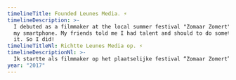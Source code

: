 ```yaml
---
timelineTitle: Founded Leunes Media. ⚡
timelineDescription: >-
  I debuted as a filmmaker at the local summer festival "Zomaar Zomert". Filmed the entire festival with
  my smartphone. My friends told me I had talent and should to do something with
  it. So I did!
timelineTitleNl: Richtte Leunes Media op. ⚡
timelineDescriptionNl: >-
  Ik startte als filmmaker op het plaatselijke festival “Zomaar Zomert”. Enkel met mijn smartphone in de hand. Maar mijn vrienden zeiden dat ik talent had en daar iets mee moest aanvangen. En dat deed ik !
year: "2017"
---
```

